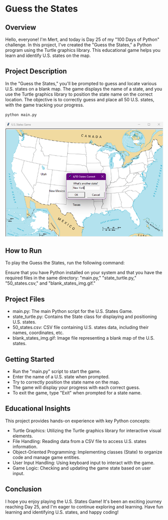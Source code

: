 # Guess the States
## Overview
Hello, everyone! I'm Mert, and today is Day 25 of my "100 Days of Python" challenge. In this project, I've created the "Guess the States," a Python program using the Turtle graphics library. This educational game helps you learn and identify U.S. states on the map.

## Project Description
In the "Guess the States," you'll be prompted to guess and locate various U.S. states on a blank map. The game displays the name of a state, and you use the Turtle graphics library to position the state name on the correct location. The objective is to correctly guess and place all 50 U.S. states, with the game tracking your progress.


```bash
python main.py
```


![guess_the_states](guess_the_states.png)


## How to Run
To play the Guess the States, run the following command:



Ensure that you have Python installed on your system and that you have the required files in the same directory: "main.py," "state_turtle.py," "50_states.csv," and "blank_states_img.gif."

## Project Files
* main.py: The main Python script for the U.S. States Game.
* state_turtle.py: Contains the State class for displaying and positioning U.S. states.
* 50_states.csv: CSV file containing U.S. states data, including their names, coordinates, etc.
* blank_states_img.gif: Image file representing a blank map of the U.S. states.
## Getting Started
* Run the "main.py" script to start the game.
* Enter the name of a U.S. state when prompted.
* Try to correctly position the state name on the map.
* The game will display your progress with each correct guess.
* To exit the game, type "Exit" when prompted for a state name.
## Educational Insights
This project provides hands-on experience with key Python concepts:

* Turtle Graphics: Utilizing the Turtle graphics library for interactive visual elements.
* File Handling: Reading data from a CSV file to access U.S. states information.
* Object-Oriented Programming: Implementing classes (State) to organize code and manage game entities.
* User Input Handling: Using keyboard input to interact with the game.
* Game Logic: Checking and updating the game state based on user input.
## Conclusion
I hope you enjoy playing the U.S. States Game! It's been an exciting journey reaching Day 25, and I'm eager to continue exploring and learning. Have fun learning and identifying U.S. states, and happy coding!
